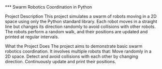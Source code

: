 *** Swarm Robotics Coordination in Python


Project Description
  This project simulates a swarm of robots moving in a 2D space using only the Python standard library. Each robot moves in a       straight line but changes its direction randomly to avoid collisions with other robots. The robots perform a random walk, and    their positions are updated and printed at regular intervals.

What the Project Does
The project aims to demonstrate basic swarm robotics coordination. It involves multiple robots that:
  Move randomly in a 2D space.
  Detect and avoid collisions with each other by changing direction.
  Continuously update and print their positions.
